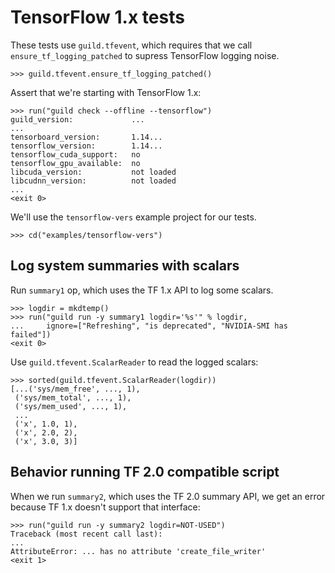 # TensorFlow 1.x tests

These tests use `guild.tfevent`, which requires that we call
`ensure_tf_logging_patched` to supress TensorFlow logging noise.

    >>> guild.tfevent.ensure_tf_logging_patched()

Assert that we're starting with TensorFlow 1.x:

    >>> run("guild check --offline --tensorflow")
    guild_version:             ...
    ...
    tensorboard_version:       1.14...
    tensorflow_version:        1.14...
    tensorflow_cuda_support:   no
    tensorflow_gpu_available:  no
    libcuda_version:           not loaded
    libcudnn_version:          not loaded
    ...
    <exit 0>

We'll use the `tensorflow-vers` example project for our tests.

    >>> cd("examples/tensorflow-vers")

## Log system summaries with scalars

Run `summary1` op, which uses the TF 1.x API to log some scalars.

    >>> logdir = mkdtemp()
    >>> run("guild run -y summary1 logdir='%s'" % logdir,
    ...     ignore=["Refreshing", "is deprecated", "NVIDIA-SMI has failed"])
    <exit 0>

Use `guild.tfevent.ScalarReader` to read the logged scalars:

    >>> sorted(guild.tfevent.ScalarReader(logdir))
    [...('sys/mem_free', ..., 1),
     ('sys/mem_total', ..., 1),
     ('sys/mem_used', ..., 1),
     ...
     ('x', 1.0, 1),
     ('x', 2.0, 2),
     ('x', 3.0, 3)]

## Behavior running TF 2.0 compatible script

When we run `summary2`, which uses the TF 2.0 summary API, we get an
error because TF 1.x doesn't support that interface:

    >>> run("guild run -y summary2 logdir=NOT-USED")
    Traceback (most recent call last):
    ...
    AttributeError: ... has no attribute 'create_file_writer'
    <exit 1>
